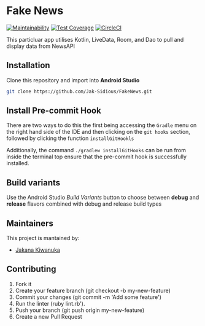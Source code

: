 # Fake News
[![Maintainability](https://api.codeclimate.com/v1/badges/bac7d09d044e95a0667c/maintainability)](https://codeclimate.com/github/Jak-Sidious/FakeNews/maintainability) 
[![Test Coverage](https://api.codeclimate.com/v1/badges/bac7d09d044e95a0667c/test_coverage)](https://codeclimate.com/github/Jak-Sidious/FakeNews/test_coverage) [![CircleCI](https://circleci.com/gh/Jak-Sidious/FakeNews/tree/master.svg?style=svg)](https://circleci.com/gh/Jak-Sidious/FakeNews/tree/master)

This particluar app utilises Kotlin, LiveData, Room, and Dao to pull and display data from NewsAPI

## Installation
Clone this repository and import into **Android Studio**
```bash
git clone https://github.com/Jak-Sidious/FakeNews.git
```

## Install Pre-commit Hook
There are two ways to do this the first being accessing the `Gradle` menu on the right hand side of the IDE and then clicking on the `git hooks` section, followed by clicking the function `installGitHookls`

Additionally, the command ```./gradlew installGitHooks``` can be run from inside the terminal top ensure that the pre-commit hook is successfully installed.

## Build variants
Use the Android Studio *Build Variants* button to choose between **debug** and **release** flavors combined with debug and release build types



## Maintainers
This project is mantained by:
* [Jakana Kiwanuka](https://github.com/Jak-Sidious)


## Contributing

1. Fork it
2. Create your feature branch (git checkout -b my-new-feature)
3. Commit your changes (git commit -m 'Add some feature')
4. Run the linter (ruby lint.rb').
5. Push your branch (git push origin my-new-feature)
6. Create a new Pull Request